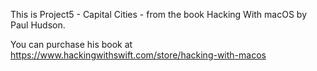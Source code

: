 This is Project5 - Capital Cities - from the book Hacking With macOS by Paul Hudson.

You can purchase his book at https://www.hackingwithswift.com/store/hacking-with-macos
